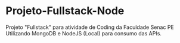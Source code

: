 # Projeto-Fullstack-Node
Projeto "Fullstack" para atividade de Coding da Faculdade Senac PE
Utilizando MongoDB e NodeJS (Local) para consumo das APIs.
